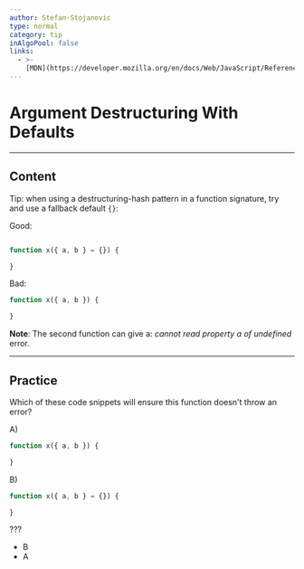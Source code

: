 ```yaml
---
author: Stefan-Stojanovic
type: normal
category: tip
inAlgoPool: false
links:
  - >-
    [MDN](https://developer.mozilla.org/en/docs/Web/JavaScript/Reference/Operators/Destructuring_assignment){website}
---
```


# Argument Destructuring With Defaults


---

## Content

Tip: when using a destructuring-hash pattern in a function signature, try and use a fallback default `{}`:

Good:

```javascript

function x({ a, b } = {}) {

}
```

Bad:

```javascript
function x({ a, b }) {

}
```

**Note**: The second function can give a: *cannot read property a of undefined* error.


---

## Practice

Which of these code snippets will ensure this function doesn't throw an error?

A)

```javascript
function x({ a, b }) {

}
```

B)

```javascript
function x({ a, b } = {}) {

}
```

???

* B
* A
